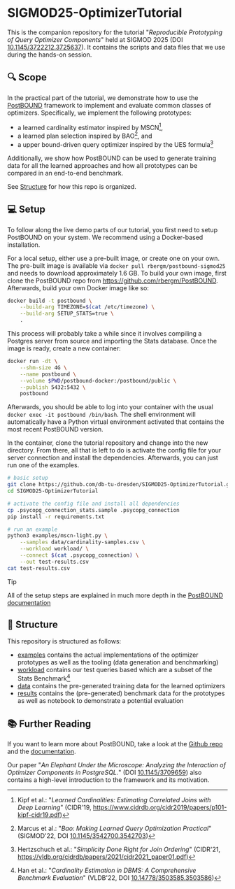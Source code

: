 # SIGMOD25-OptimizerTutorial

This is the companion repository for the tutorial "_Reproducible Prototyping of Query Optimizer Components_" held at SIGMOD
2025 (DOI [10.1145/3722212.3725637](https://doi.org/10.1145/3722212.3725637)).
It contains the scripts and data files that we use during the hands-on session.


## 🔍 Scope

In the practical part of the tutorial, we demonstrate how to use the [PostBOUND](https://github.com/rbergm/PostBOUND) framework
to implement and evaluate common classes of optimizers. Specifically, we implement the following prototypes:

- a learned cardinality estimator inspired by MSCN[^mscn],
- a learned plan selection inspired by BAO[^bao], and
- a upper bound-driven query optimizer inspired by the UES formula[^ues]

Additionally, we show how PostBOUND can be used to generate training data for all the learned approaches and how all prototypes
can be compared in an end-to-end benchmark.

See [Structure](#-structure) for how this repo is organized.

[^mscn]: Kipf et al.: "_Learned Cardinalities: Estimating Correlated Joins with Deep Learning_" (CIDR'19, https://www.cidrdb.org/cidr2019/papers/p101-kipf-cidr19.pdf)

[^bao]: Marcus et al.: "_Bao: Making Learned Query Optimization Practical_" (SIGMOD'22, DOI [10.1145/3542700.3542703](https://doi.org/10.1145/3542700.3542703))

[^ues]: Hertzschuch et al.: "_Simplicity Done Right for Join Ordering_" (CIDR'21, https://vldb.org/cidrdb/papers/2021/cidr2021_paper01.pdf)


## 💻 Setup

To follow along the live demo parts of our tutorial, you first need to setup PostBOUND on your system. We recommend using a
Docker-based installation.

For a local setup, either use a pre-built image, or create one on your own.
The pre-built image is available via `docker pull rbergm/postbound-sigmod25` and needs to download approximately 1.6 GB.
To build your own image, first clone the PostBOUND repo from https://github.com/rbergm/PostBOUND.
Afterwards, build your own Docker image like so:

```sh
docker build -t postbound \
    --build-arg TIMEZONE=$(cat /etc/timezone) \
    --build-arg SETUP_STATS=true \
    .
```

This process will probably take a while since it involves compiling a Postgres server from source and importing the Stats
database. Once the image is ready, create a new container:

```sh
docker run -dt \
    --shm-size 4G \
    --name postbound \
    --volume $PWD/postbound-docker:/postbound/public \
    --publish 5432:5432 \
    postbound
```

Afterwards, you should be able to log into your container with the usual `docker exec -it postbound /bin/bash`.
The shell environment will automatically have a Python virtual environment activated that contains the most recent PostBOUND
version.

In the container, clone the tutorial repository and change into the new directory. From there, all that is left to do is
activate the config file for your server connection and install the dependencies. Afterwards, you can just run one of the
examples.

```sh
# basic setup
git clone https://github.com/db-tu-dresden/SIGMOD25-OptimizerTutorial.git
cd SIGMOD25-OptimizerTutorial

# activate the config file and install all dependencies
cp .psycopg_connection_stats.sample .psycopg_connection
pip install -r requirements.txt

# run an example
python3 examples/mscn-light.py \
    --samples data/cardinality-samples.csv \
    --workload workload/ \
    --connect $(cat .psycopg_connection) \
    --out test-results.csv
cat test-results.csv
```

> [!TIP]
> All of the setup steps are explained in much more depth in the [PostBOUND documentation](https://postbound.readthedocs.io/en/latest/setup.html)


## 📖 Structure

This repository is structured as follows:

- [examples](/examples/) contains the actual implementations of the optimizer prototypes as well as the tooling
  (data generation and benchmarking)
- [workload](/workload/) contains our test queries based which are a subset of the Stats Benchmark[^stats]
- [data](/data/) contains the pre-generated training data for the learned optimizers
- [results](/results/) contains the (pre-generated) benchmark data for the prototypes as well as notebook to demonstrate a
  potential evaluation


[^stats]: Han et al.: "_Cardinality Estimation in DBMS: A Comprehensive Benchmark Evaluation_" (VLDB'22, DOI [10.14778/3503585.3503586](https://doi.org/10.14778/3503585.3503586))


## 📚 Further Reading

If you want to learn more about PostBOUND, take a look at the [Github repo](https://github.com/rbergm/PostBOUND) and the
[documentation](https://postbound.readthedocs.io/).

Our paper "_An Elephant Under the Microscope: Analyzing the Interaction of Optimizer Components in PostgreSQL._"
(DOI [10.1145/3709659](https://doi.org/10.1145/3709659)) also contains a high-level introduction to the framework and its
motivation.
